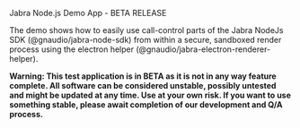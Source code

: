 Jabra Node.js Demo App - BETA RELEASE

The demo shows how to easily use call-control parts of the Jabra NodeJs SDK (@gnaudio/jabra-node-sdk) from within a secure, sandboxed render process using the electron helper (@gnaudio/jabra-electron-renderer-helper).

**Warning: This test application is in BETA as it is not in any way feature complete. All software can be considered unstable, possibly untested and might be updated at any time. Use at your own risk. If you want to use something stable, please await completion of our development and Q/A process.**